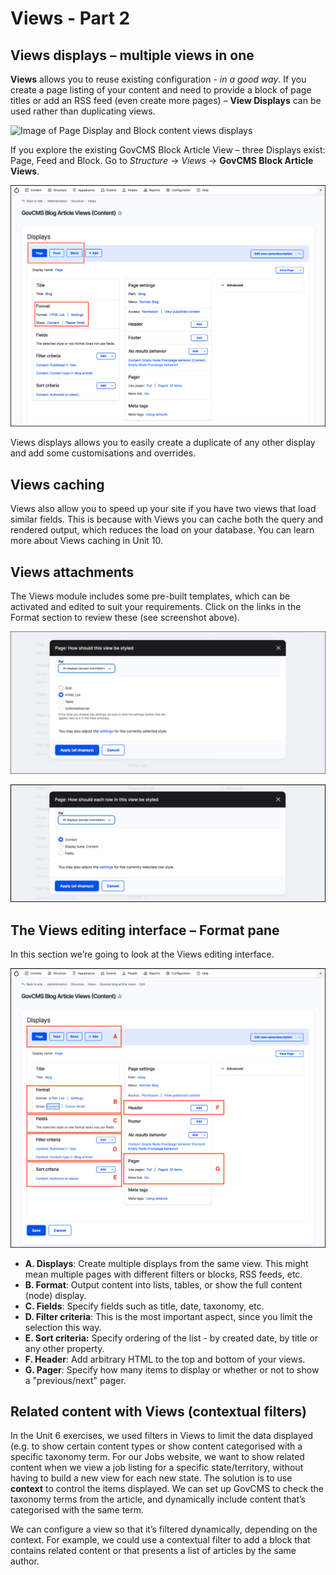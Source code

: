# Views - Part 2

## Views displays – multiple views in one

**Views** allows you to reuse existing configuration - _in a good way_. If you create a page listing of your content and need to provide a block of page titles or add an RSS feed (even create more pages) – **View Displays** can be used rather than duplicating views.

![Image of Page Display and Block content views displays](<../.gitbook/assets/13 (1).png>)

If you explore the existing GovCMS Block Article View – three Displays exist: Page, Feed and Block. Go to _Structure_ → _Views_ → **GovCMS Block Article Views**.

![Image of GovCMS Block Article View](../.gitbook/assets/Unit-6-Blog-Views-1.png)

Views displays allows you to easily create a duplicate of any other display and add some customisations and overrides.

## Views caching

Views also allow you to speed up your site if you have two views that load similar fields. This is because with Views you can cache both the query and rendered output, which reduces the load on your database. You can learn more about Views caching in Unit 10.

## Views attachments

The Views module includes some pre-built templates, which can be activated and edited to suit your requirements. Click on the links in the Format section to review these (see screenshot above).

![Image of Views pre-built templates](../.gitbook/assets/Unit-6-Blog-Views-2.png)

![Image of Views pre-built templates](../.gitbook/assets/Unit-6-Blog-Views-3.png)

## The Views editing interface – Format pane

In this section we’re going to look at the Views editing interface.

![Image of Views editing interface](../.gitbook/assets/Unit-6-Blog-Views-4.png)

* **A. Displays**: Create multiple displays from the same view. This might mean multiple pages with different filters or blocks, RSS feeds, etc.
* **B. Format**: Output content into lists, tables, or show the full content (node) display.
* **C. Fields**: Specify fields such as title, date, taxonomy, etc.
* **D. Filter criteria**: This is the most important aspect, since you limit the selection this way.
* **E. Sort criteria:** Specify ordering of the list - by created date, by title or any other property.
* **F. Header**: Add arbitrary HTML to the top and bottom of your views.
* **G. Pager**: Specify how many items to display or whether or not to show a "previous/next" pager.

## Related content with Views (contextual filters)

In the Unit 6 exercises, we used filters in Views to limit the data displayed (e.g. to show certain content types or show content categorised with a specific taxonomy term. For our Jobs website, we want to show related content when we view a job listing for a specific state/territory, without having to build a new view for each new state. The solution is to use **context** to control the items displayed. We can set up GovCMS to check the taxonomy terms from the article, and dynamically include content that’s categorised with the same term.

We can configure a view so that it’s filtered dynamically, depending on the context. For example, we could use a contextual filter to add a block that contains related content or that presents a list of articles by the same author.
